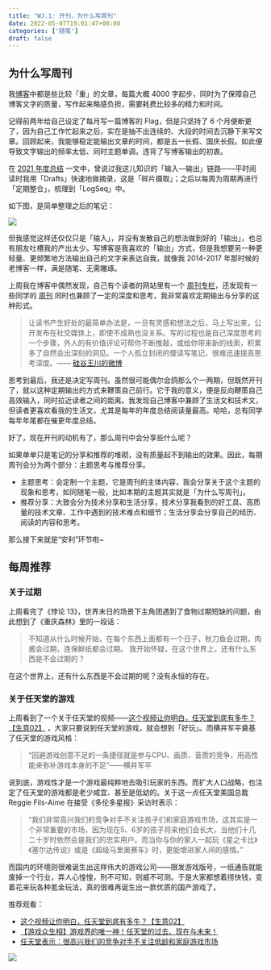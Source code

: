 ```yaml
---
title: "WJ.1: 开刊，为什么写周刊"
date: 2022-05-07T19:01:47+08:00
categories: ['随笔']
draft: false
---
```


## 为什么写周刊

我[博客](https://me.ursb.me/)中都是些比较「重」的文章，每篇大概 4000 字起步，同时为了保障自己博客文字的质量，写作起来略感负担，需要耗费比较多的精力和时间。

记得前两年给自己设定了每月写一篇博客的 Flag，但是只坚持了 6 个月便断更了，因为自己工作忙起来之后，实在是抽不出连续的、大段的时间去沉静下来写文章。回顾起来，我能够稳定能输出文章的时间，都是五一长假、国庆长假。如此便导致文字输出的频率太低、同时主题单调，违背了写博客输出的初衷。

在 [2021 年度总结](https://me.ursb.me/archives/2021.html) 一文中，曾说过我这儿知识的「输入—输出」链路——平时阅读时我用「Drafts」快速地做摘录，这是「碎片摄取」；之后以每周为周期再进行「定期整合」，梳理到「LogSeq」中。

如下图，是简单整理之后的笔记：

![](https://airing.ursb.me/image/blog/20220507110437.png)

但我感觉这样还仅仅只是「输入」，并没有发散自己的想法做到好的「输出」，也总有朋友吐槽我的产出太少。写博客是我喜欢的「输出」方式，但是我想要另一种更轻量、更频繁地方法输出自己的文字来表达自我，就像我  2014-2017 年那时候的老博客一样，满是随笔、无需雕琢。

上周我在博客中偶然发现，自己有个读者的网站里有一个 [周刊专栏](https://4ark.me/post/weekly-01.html)，还发现有一些同学的 [周刊](https://www.codedump.info/post/20220116-weekly-1/) 同时也兼顾了一定的深度和思考，我非常喜欢定期输出与分享的这种形式。

> 让读书产生好处的最简单办法是，一旦有灵感和想法之后，马上写出来，公开发布在社交媒体上，即使不成熟也没关系。写的过程也是自己深度思考的一个步骤，外人的有价值评论可帮你不断推敲，或给你带来新的线索，积累多了自然会出深刻的洞见。一个人孤立封闭的傻读写笔记，很难迅速提高思考深度。—— [硅谷王川的微博](https://weibo.com/5339148412/L6LhDE7Zu)

思考到最后，我还是决定写周刊。虽然很可能偶尔会鸽那么个一两期，但既然开刊了，就以这种定期输出的方式来鞭策自己前行。它于我的意义，便是反向鞭策自己高效输入，同时拉近读者之间的距离。我发现自己博客中兼顾了生活文和技术文，但读者更喜欢看我的生活文，尤其是每年的年度总结阅读量最高。哈哈，总有同学每年年尾都在催更年度总结。

好了，现在开刊的动机有了，那么周刊中会分享些什么呢？

如果单单只是笔记的分享和推荐的堆砌，没有质量起不到输出的效果。因此，每期周刊会分为两个部分：主题思考与推荐分享。

- 主题思考：会定制一个主题，它是周刊的主体内容，我会分享关于这个主题的现象和思考，如同随笔一般，比如本期的主题其实就是「为什么写周刊」。
- 推荐分享：大致会分为技术分享和生活分享，技术分享我看到的好工具、高质量的技术文章、工作中遇到的技术难点和细节；生活分享会分享自己的经历、阅读的内容和思考。

那么接下来就是“安利”环节啦~

## 每周推荐

### 关于过期

上周看完了《悖论 13》，世界末日的场景下主角团遇到了食物过期短缺的问题，由此想到了《重庆森林》里的一段话：

>不知道从什么时候开始，在每个东西上面都有一个日子，秋刀鱼会过期，肉酱会过期，连保鲜纸都会过期。 我开始怀疑，在这个世界上，还有什么东西是不会过期的？

在这个世界上，还有什么东西是不会过期的呢？没有永恒的存在。

### 关于任天堂的游戏

上周看到了一个关于任天堂的视频——[这个视频让你明白，任天堂到底有多牛？【生意02】](https://www.bilibili.com/video/BV1HS4y1a7ce?spm_id_from=333.880.header_right.fav_list.click)  ，大家只要说到任天堂的游戏，就会想到「好玩」。而横井军平奠基了任天堂的游戏风格：

>“回避游戏创意不足的一条捷径就是参与CPU、画质、音质的竞争，用高性能来弥补游戏本身的不足”——横井军平

说到底，游戏性才是一个游戏最纯粹地去吸引玩家的东西。而扩大人口战略，也注定了任天堂的游戏都是老少咸宜、甚至是低幼的。关于这一点任天堂美国总裁 Reggie Fils-Aime 在接受《多伦多星报》采访时表示：

>“我们非常高兴我们的竞争对手不关注孩子们和家庭游戏市场，这其实是一个非常重要的市场，因为现在5、6岁的孩子将来他们会长大，当他们十几二十岁时依然会是我们的忠实用户。而当你与你的家人一起玩《星之卡比》《塞尔达传说》或是《超级马里奥赛车》时，更能增进家人间的感情。”

而国内的环境则很难诞生出这样伟大的游戏公司——限发游戏版号，一纸通告就能废掉一个行业，弄人心惶惶，刑不可知，则威不可测。于是大家都想着捞快钱，变着花来玩各种氪金玩法，真的很难再诞生出一款优质的国产游戏了。

推荐观看：

- [这个视频让你明白，任天堂到底有多牛？【生意02】](https://www.bilibili.com/video/BV1HS4y1a7ce?spm_id_from=333.880.header_right.fav_list.click)
- [【游戏众生相】游戏界的唯一神！任天堂的过去、现在与未来！](https://www.bilibili.com/video/BV1dt411W7Zf?spm_id_from=333.999.0.0)
- [任天堂表示：很高兴我们的竞争对手不关注低龄和家庭游戏市场](https://www.sohu.com/a/236726930_100161178)

![](https://airing.ursb.me/image/blog/mp-airing.jpg)

<!-- <div id="cusdis_thread"
  data-host="https://weekly-cusdis-112rn6ur3-airingursb.vercel.app"
  data-app-id="0c69b8e2-fd45-4e60-b538-278d08523d0d"
  data-page-id="1"
  data-page-url="http://weekly.ursb.me/posts/weekly-1/"
  data-page-title="weekly-1"
></div> -->

